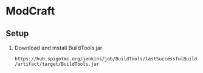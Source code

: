 # ModCraft


## Setup

1. Download and install BuildTools.jar

	`https://hub.spigotmc.org/jenkins/job/BuildTools/lastSuccessfulBuild/artifact/target/BuildTools.jar`